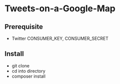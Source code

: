 # Tweets-on-a-Google-Map

## Prerequisite

- Twitter CONSUMER_KEY, CONSUMER_SECRET

## Install

- git clone
- cd into directory
- composer install
